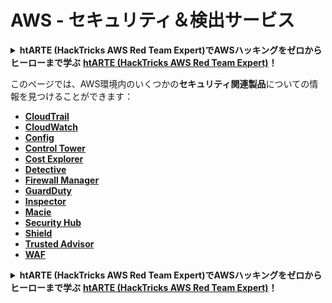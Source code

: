 # AWS - セキュリティ＆検出サービス

<details>

<summary><strong>htARTE (HackTricks AWS Red Team Expert)でAWSハッキングをゼロからヒーローまで学ぶ</strong> <a href="https://training.hacktricks.xyz/courses/arte"><strong>htARTE (HackTricks AWS Red Team Expert)</strong></a><strong>！</strong></summary>

HackTricksをサポートする他の方法:

* **HackTricksにあなたの会社を広告したい**、または**HackTricksをPDFでダウンロードしたい**場合は、[**サブスクリプションプラン**](https://github.com/sponsors/carlospolop)をチェックしてください！
* [**公式PEASS & HackTricksグッズ**](https://peass.creator-spring.com)を入手する
* [**The PEASS Family**](https://opensea.io/collection/the-peass-family)を発見する、私たちの独占的な[**NFTs**](https://opensea.io/collection/the-peass-family)のコレクション
* 💬 [**Discordグループ**](https://discord.gg/hRep4RUj7f)や[**テレグラムグループ**](https://t.me/peass)に**参加する**、または**Twitter** 🐦 [**@carlospolopm**](https://twitter.com/carlospolopm)で**フォローする**。
* [**HackTricks**](https://github.com/carlospolop/hacktricks)と[**HackTricks Cloud**](https://github.com/carlospolop/hacktricks-cloud)のgithubリポジトリにPRを提出して、あなたのハッキングのコツを共有する。

</details>

このページでは、AWS環境内のいくつかの**セキュリティ関連製品**についての情報を見つけることができます：

* [**CloudTrail**](aws-cloudtrail-enum.md)
* [**CloudWatch**](aws-cloudwatch-enum.md)
* ****[**Config**](aws-config-enum.md)****
* ****[**Control Tower**](../../../aws-pentesting/aws-services/aws-security-and-detection-services/aws-control-tower-enum.md)****
* [**Cost Explorer**](aws-cost-explorer-enum.md)
* [**Detective**](aws-detective-enum.md)
* [**Firewall Manager**](aws-firewall-manager-enum.md)
* [**GuardDuty**](aws-guardduty-enum.md)
* [**Inspector**](aws-inspector-enum.md)
* [**Macie**](aws-macie-enum.md)
* [**Security Hub**](aws-security-hub-enum.md)
* [**Shield**](aws-shield-enum.md)
* [**Trusted Advisor**](aws-trusted-advisor-enum.md)
* [**WAF**](aws-waf-enum.md)

<details>

<summary><strong>htARTE (HackTricks AWS Red Team Expert)でAWSハッキングをゼロからヒーローまで学ぶ</strong> <a href="https://training.hacktricks.xyz/courses/arte"><strong>htARTE (HackTricks AWS Red Team Expert)</strong></a><strong>！</strong></summary>

HackTricksをサポートする他の方法:

* **HackTricksにあなたの会社を広告したい**、または**HackTricksをPDFでダウンロードしたい**場合は、[**サブスクリプションプラン**](https://github.com/sponsors/carlospolop)をチェックしてください！
* [**公式PEASS & HackTricksグッズ**](https://peass.creator-spring.com)を入手する
* [**The PEASS Family**](https://opensea.io/collection/the-peass-family)を発見する、私たちの独占的な[**NFTs**](https://opensea.io/collection/the-peass-family)のコレクション
* 💬 [**Discordグループ**](https://discord.gg/hRep4RUj7f)や[**テレグラムグループ**](https://t.me/peass)に**参加する**、または**Twitter** 🐦 [**@carlospolopm**](https://twitter.com/carlospolopm)で**フォローする**。
* [**HackTricks**](https://github.com/carlospolop/hacktricks)と[**HackTricks Cloud**](https://github.com/carlospolop/hacktricks-cloud)のgithubリポジトリにPRを提出して、あなたのハッキングのコツを共有する。

</details>
